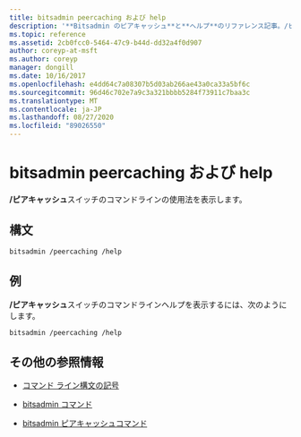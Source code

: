 ```yaml
---
title: bitsadmin peercaching および help
description: '**Bitsadmin のピアキャッシュ**と**ヘルプ**のリファレンス記事。/ピアキャッシュスイッチのコマンドラインの使用方法を表示します。'
ms.topic: reference
ms.assetid: 2cb0fcc0-5464-47c9-b44d-dd32a4f0d907
author: coreyp-at-msft
ms.author: coreyp
manager: dongill
ms.date: 10/16/2017
ms.openlocfilehash: e4dd64c7a08307b5d03ab266ae43a0ca33a5bf6c
ms.sourcegitcommit: 96d46c702e7a9c3a321bbbb5284f73911c7baa3c
ms.translationtype: MT
ms.contentlocale: ja-JP
ms.lasthandoff: 08/27/2020
ms.locfileid: "89026550"
---
```

# <a name="bitsadmin-peercaching-and-help"></a>bitsadmin peercaching および help

**/ピアキャッシュ**スイッチのコマンドラインの使用法を表示します。

## <a name="syntax"></a>構文

```
bitsadmin /peercaching /help
```

## <a name="examples"></a>例

**/ピアキャッシュ**スイッチのコマンドラインヘルプを表示するには、次のようにします。

```
bitsadmin /peercaching /help
```

## <a name="additional-references"></a>その他の参照情報

- [コマンド ライン構文の記号](command-line-syntax-key.md)

- [bitsadmin コマンド](bitsadmin.md)

- [bitsadmin ピアキャッシュコマンド](bitsadmin-peercaching.md)
